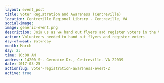 ```yaml
---
layout: event_post
title: Voter Registration and Awareness (Centreville)
location: Centreville Regional Library - Centreville, VA
social-image:
image: generic-event.png
description: Join us as we hand out flyers and register voters in the Virginia 10.
action: Volunteers needed to hand out flyers and register voters
day-of-week: Saturday
month: March
day: 25
time: 10:00 AM
address: 14200 St. Germaine Dr., Centreville, VA 22039
date: 2017-03-25
actionslug: voter-registration-awareness-event-2  
active: true
---
```

